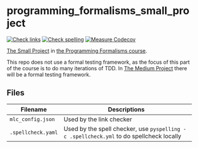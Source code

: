 # programming_formalisms_small_project

[![Check links](https://github.com/richelbilderbeek/programming_formalisms_small_project/actions/workflows/check_links.yaml/badge.svg?branch=master)](https://github.com/richelbilderbeek/programming_formalisms_small_project/actions/workflows/check_links.yaml)
[![Check spelling](https://github.com/richelbilderbeek/programming_formalisms_small_project/actions/workflows/check_spelling.yaml/badge.svg?branch=master)](https://github.com/richelbilderbeek/programming_formalisms_small_project/actions/workflows/check_spelling.yaml)
[![Measure Codecov](https://github.com/richelbilderbeek/programming_formalisms_small_project/actions/workflows/measure_coverage.yml/badge.svg?branch=master)](https://github.com/richelbilderbeek/programming_formalisms_small_project/actions/workflows/measure_coverage.yml)

[The Small Project](https://github.com/UPPMAX/programming_formalisms/blob/main/learning_line.md#functions-to-be-developed-for-the-small-project) 
in [the Programming Formalisms course](https://github.com/UPPMAX/programming_formalisms).

This repo does not use a formal testing framework,
as the focus of this part of the course is to do many iterations of TDD.
In [The Medium Project](https://github.com/UPPMAX/programming_formalisms/blob/main/learning_line.md#functions-to-be-developed-for-the-medium-project)
there will be a formal testing framework.

## Files

Filename          |Descriptions
------------------|---------------------------------------------------------------------------------------
`mlc_config.json` |Used by the link checker
`.spellcheck.yaml`|Used by the spell checker, use `pyspelling -c .spellcheck.yml` to do spellcheck locally

